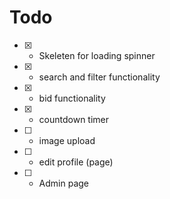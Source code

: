 # Todo

- [x] - Skeleten for loading spinner
- [x] - search and filter functionality
- [x] - bid functionality
- [x] - countdown timer
- [ ] - image upload
- [ ] - edit profile (page)
- [ ] - Admin page
